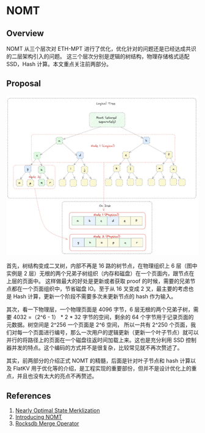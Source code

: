# NOMT

## Overview

NOMT 从三个层次对 ETH-MPT 进行了优化，优化针对的问题还是已经达成共识的二层架构引入的问题。
这三个层次分别是逻辑的树结构，物理存储格式适配 SSD，Hash 计算。本文重点关注前两部分。

## Proposal

![nomt_mpt](../../images/nomt_mpt.png)

首先，树结构变成二叉树，内部不再是 16 路的树节点，在物理组织上 6 层（图中实例是 2 层）无根的两个兄弟子树组织（内存和磁盘）在一个页面内，跟节点在上层的页面中。
这样做最大的好处是更新或者获取 proof 的时候，需要的兄弟节点都在一个页面组织中，节省磁盘 IO。至于从 16 叉变成 2 叉，最主要的考虑也是 Hash 计算，更新一个阶段不需要多次未更新节点的 hash 作为输入。

其次，看一下物理层，一个物理页面是 4096 字节，6 层无根的两个兄弟子树，需要 4032 =（2^6 - 1） * 2 * 32 字节的空间，剩余的 64 个字节用于记录页面的元数据。树空间是 2^256 一个页面是 2^6 空间，
所以一共有 2^250 个页面，我们对每一个页面进行编号，那么一次用户的逻辑更新（更新一个叶子节点）就可以并行的将路径上的页面在一个磁盘往返时间加载上来。这也是充分利用 SSD 控制器并发的特点。这个编码的方式并不是很复杂，比较常见就不再次赘述了。

其实，前两部分的介绍正式 NOMT 的精髓，后面是针对叶子节点和 hash 计算以及 FlatKV 用于优化等的介绍，是工程实现的重要部份，但并不是设计优化上的重点，并且也没有太大的亮点不再赘述。

## References

1. [Nearly Optimal State Merklization](https://sovereign.mirror.xyz/jfx_cJ_15saejG9ZuQWjnGnG-NfahbazQH98i1J3NN8)
2. [Introducing NOMT](https://www.rob.tech/blog/introducing-nomt/)
3. [Rocksdb Merge Operator](https://github.com/facebook/rocksdb/wiki/merge-operator)
